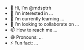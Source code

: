 - 👋 Hi, I’m @rndsptrh
- 👀 I’m interested in ...
- 🌱 I’m currently learning ...
- 💞️ I’m looking to collaborate on ...
- 📫 How to reach me ...
- 😄 Pronouns: ...
- ⚡ Fun fact: ...

<!---
rndsptrh/rndsptrh is a ✨ special ✨ repository because its `README.md` (this file) appears on your GitHub profile.
You can click the Preview link to take a look at your changes.
--->
